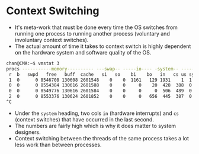 # Context Switching

- It's meta-work that must be done every time the OS switches from running one process to running another process (voluntary and involuntary context switches).
- The actual amount of time it takes to context switch is highly dependent on the hardware system and software quality of the OS.

```sh
chan@CMA:~$ vmstat 3
procs -----------memory---------- ---swap-- -----io---- -system-- -------cpu-------
 r  b   swpd   free   buff  cache   si   so    bi    bo   in   cs us sy id wa st gu
 1  0      0 8546708 130608 2601548    0    0  1161   129 1931    1  1  0 95  3  0  0
 0  0      0 8554384 130616 2601588    0    0     0    20  428  388  0  0 100  0  0  0
 0  0      0 8549776 130616 2601584    0    0     0     0  506  489  0  0 100  0  0  0
 2  0      0 8553376 130624 2601852    0    0     0   656  445  387  0  0 100  0  0  0
^C

```

- Under the `system` heading, two cols `in` (hardware interrupts) and `cs` (context switches) that have occurred in the last second.
- The numbers are fairly high which is why it does matter to system designers.
- Context switching between the threads of the same process takes a lot less work than between processes.